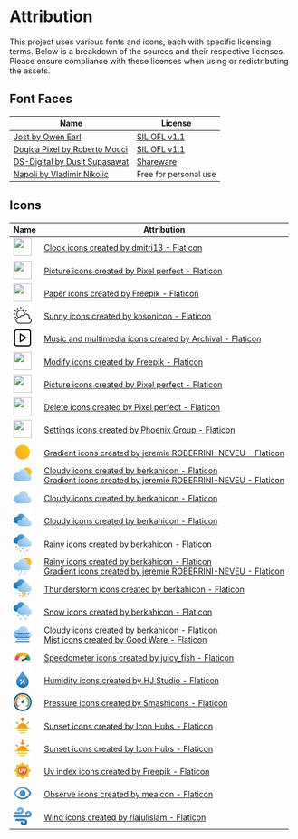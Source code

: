 # Attribution
This project uses various fonts and icons, each with specific licensing terms. Below is a breakdown of the sources and their respective licenses. Please ensure compliance with these licenses when using or redistributing the assets.

## Font Faces
| Name | License |
|---------------------------------------------------------------------------------------------------------------|---------------------------------------------------------------------------------------|
[Jost by Owen Earl](https://fonts.google.com/specimen/Jost) | [SIL OFL v1.1](https://fonts.google.com/specimen/Jost/license) |
[Dogica Pixel by Roberto Mocci ](https://www.dafont.com/dogica.font) | [SIL OFL v1.1](http://scripts.sil.org/OFL)|
[DS-Digital by Dusit Supasawat ](https://www.dafont.com/ds-digital.font) | [Shareware](../src/static/fonts/DS-DIGI/DIGITAL.txt)|
[Napoli by Vladimir Nikolic ](https://www.dafont.com/napoli.font) | Free for personal use |


## Icons
| Name | Attribution |
|---------------------------------------------------------------------------------------------------------------|---------------------------------------------------------------------------------------|
| <img src="../src/plugins/clock/icon.png" width="32" height="32"> | <a href="https://www.flaticon.com/free-icons/clock" title="clock icons">Clock icons created by dmitri13 - Flaticon</a>|
| <img src="../src/plugins/image_upload/icon.png" width="32" height="32"> | <a href="https://www.flaticon.com/free-icons/picture" title="picture icons">Picture icons created by Pixel perfect - Flaticon</a>|
| <img src="../src/plugins/newspaper/icon.png" width="32" height="32"> | <a href="https://www.flaticon.com/free-icons/paper" title="paper icons">Paper icons created by Freepik - Flaticon</a>|
| <img src="../src/plugins/weather/icon.png" width="32" height="32"> | <a href="https://www.flaticon.com/free-icons/sunny" title="sunny icons">Sunny icons created by kosonicon - Flaticon</a>|
| <img src="../src/static/icons/display.png" width="32" height="32"> | <a href="https://www.flaticon.com/free-icons/music-and-multimedia" title="music and multimedia icons">Music and multimedia icons created by Archival - Flaticon</a>|
| <img src="../src/static/icons/edit.png" width="32" height="32"> | <a href="https://www.flaticon.com/free-icons/modify" title="modify icons">Modify icons created by Freepik - Flaticon</a>|
| <img src="../src/static/icons/playlist.png" width="32" height="32"> | <a href="https://www.flaticon.com/free-icons/picture" title="picture icons">Picture icons created by Pixel perfect - Flaticon</a>|
| <img src="../src/static/icons/remove.png" width="32" height="32"> |<a href="https://www.flaticon.com/free-icons/delete" title="delete icons">Delete icons created by Pixel perfect - Flaticon</a>|
| <img src="../src/static/icons/settings.png" width="32" height="32"> |<a href="https://www.flaticon.com/free-icons/settings" title="settings icons">Settings icons created by Phoenix Group - Flaticon</a>|
| <img src="../src/plugins/weather/icons/01d.png" width="32" height="32"> | <a href="https://www.flaticon.com/free-icons/gradient" title="gradient icons">Gradient icons created by jeremie ROBERRINI-NEVEU - Flaticon</a>|
| <img src="../src/plugins/weather/icons/02d.png" width="32" height="32"> | <a href="https://www.flaticon.com/free-icons/cloudy" title="cloudy icons">Cloudy icons created by berkahicon - Flaticon</a><br><a href="https://www.flaticon.com/free-icons/gradient" title="gradient icons">Gradient icons created by jeremie ROBERRINI-NEVEU - Flaticon</a>|
| <img src="../src/plugins/weather/icons/03d.png" width="32" height="32"> | <a href="https://www.flaticon.com/free-icons/cloudy" title="cloudy icons">Cloudy icons created by berkahicon - Flaticon</a>|
| <img src="../src/plugins/weather/icons/04d.png" width="32" height="32"> | <a href="https://www.flaticon.com/free-icons/cloudy" title="cloudy icons">Cloudy icons created by berkahicon - Flaticon</a>|
| <img src="../src/plugins/weather/icons/09d.png" width="32" height="32"> | <a href="https://www.flaticon.com/free-icons/rainy" title="rainy icons">Rainy icons created by berkahicon - Flaticon</a>|
| <img src="../src/plugins/weather/icons/10d.png" width="32" height="32"> | <a href="https://www.flaticon.com/free-icons/rainy" title="rainy icons">Rainy icons created by berkahicon - Flaticon</a><br><a href="https://www.flaticon.com/free-icons/gradient" title="gradient icons">Gradient icons created by jeremie ROBERRINI-NEVEU - Flaticon</a>|
| <img src="../src/plugins/weather/icons/11d.png" width="32" height="32"> |<a href="https://www.flaticon.com/free-icons/thunderstorm" title="thunderstorm icons">Thunderstorm icons created by berkahicon - Flaticon</a>|
| <img src="../src/plugins/weather/icons/13d.png" width="32" height="32"> |<a href="https://www.flaticon.com/free-icons/snow" title="snow icons">Snow icons created by berkahicon - Flaticon</a>|
| <img src="../src/plugins/weather/icons/50d.png" width="32" height="32"> |<a href="https://www.flaticon.com/free-icons/cloudy" title="cloudy icons">Cloudy icons created by berkahicon - Flaticon</a><br><a href="https://www.flaticon.com/free-icons/mist" title="mist icons">Mist icons created by Good Ware - Flaticon</a>|
| <img src="../src/plugins/weather/icons/aqi.png" width="32" height="32"> |<a href="https://www.flaticon.com/free-icons/speedometer" title="speedometer icons">Speedometer icons created by juicy_fish - Flaticon</a>|
| <img src="../src/plugins/weather/icons/humidity.png" width="32" height="32"> |<a href="https://www.flaticon.com/free-icons/humidity" title="humidity icons">Humidity icons created by HJ Studio - Flaticon</a>|
| <img src="../src/plugins/weather/icons/pressure.png" width="32" height="32"> |<a href="https://www.flaticon.com/free-icons/pressure" title="pressure icons">Pressure icons created by Smashicons - Flaticon</a>|
| <img src="../src/plugins/weather/icons/sunrise.png" width="32" height="32"> |<a href="https://www.flaticon.com/free-icons/sunset" title="sunset icons">Sunset icons created by Icon Hubs - Flaticon</a>|
| <img src="../src/plugins/weather/icons/sunset.png" width="32" height="32"> |<a href="https://www.flaticon.com/free-icons/sunset" title="sunset icons">Sunset icons created by Icon Hubs - Flaticon</a>|
| <img src="../src/plugins/weather/icons/uvi.png" width="32" height="32"> |<a href="https://www.flaticon.com/free-icons/uv-index" title="uv index icons">Uv index icons created by Freepik - Flaticon</a>|
| <img src="../src/plugins/weather/icons/visibility.png" width="32" height="32"> |<a href="https://www.flaticon.com/free-icons/observe" title="observe icons">Observe icons created by meaicon - Flaticon</a>|
| <img src="../src/plugins/weather/icons/wind.png" width="32" height="32"> |<a href="https://www.flaticon.com/free-icons/wind" title="wind icons">Wind icons created by riajulislam - Flaticon</a>|

